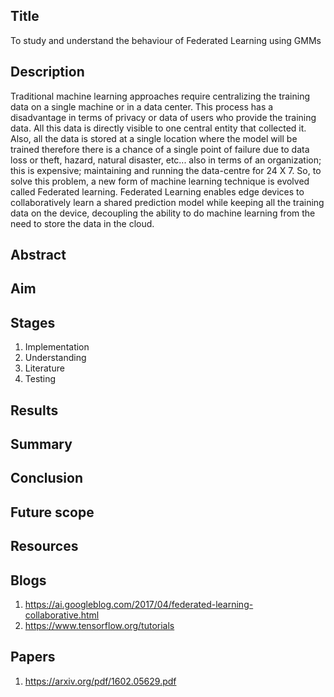 ## Title 
To study and understand the behaviour of Federated Learning using GMMs

## Description
Traditional machine learning approaches require centralizing the training data on a single machine or in a data center. This process has a disadvantage in terms of privacy or data of users who provide the training data. All this data is directly visible to one central entity that collected it. Also, all the data is stored at a single location where the model will be trained therefore there is a chance of a single point of failure due to data loss or theft, hazard, natural disaster, etc... also in terms of an organization; this is expensive; maintaining and running the data-centre for 24 X 7. So, to solve this problem, a new form of machine learning technique is evolved called Federated learning. Federated Learning enables edge devices to collaboratively learn a shared prediction model while keeping all the training data on the device, decoupling the ability to do machine learning from the need to store the data in the cloud.

## Abstract

## Aim

## Stages
  1. Implementation
  2. Understanding
  3. Literature
  4. Testing

## Results

## Summary

## Conclusion

## Future scope

## Resources
  ## Blogs
  1. https://ai.googleblog.com/2017/04/federated-learning-collaborative.html
  2. https://www.tensorflow.org/tutorials
  
  ## Papers
  1. https://arxiv.org/pdf/1602.05629.pdf

